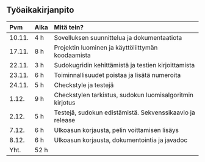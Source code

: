 ## Työaikakirjanpito

|   Pvm    |   Aika   |                          Mitä tein?                                    |
| :------- | :------- | :--------------------------------------------------------------------- |
|10.11.|4 h|Sovelluksen suunnittelua ja dokumentaatiota|
|17.11.|8 h|Projektin luominen ja käyttöliittymän koodaamista|
|22.11.|3 h|Sudokugridin kehittämistä ja testien kirjoittamista|
|23.11.|6 h|Toiminnallisuudet poistaa ja lisätä numeroita|
|24.11.|5 h|Checkstyle ja testejä|
|1.12. |9 h|Checkstylen tarkistus, sudokun luomisalgoritmin kirjotus|
|2.12. |5 h|Testejä, sudokun edistämistä. Sekvenssikaavio ja release|
|7.12. |6 h|Ulkoasun korjausta, pelin voittamisen lisäys|
|8.12. |6 h|Ulkoasun korjausta, dokumentointia ja javadoc|
|Yht.| 52 h|

